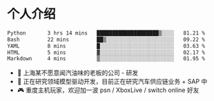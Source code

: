 # 个人介绍

<!--START_SECTION:waka-->

```txt
Python       3 hrs 14 mins   ████████████████████▒░░░░   81.21 %
Bash         22 mins         ██▒░░░░░░░░░░░░░░░░░░░░░░   09.22 %
YAML         8 mins          █░░░░░░░░░░░░░░░░░░░░░░░░   03.63 %
HTML         5 mins          ▓░░░░░░░░░░░░░░░░░░░░░░░░   02.17 %
Markdown     4 mins          ▒░░░░░░░░░░░░░░░░░░░░░░░░   01.95 %
```

<!--END_SECTION:waka-->

- 🔭 上海某不愿意闻汽油味的老板的公司 - 研发
- 🌱 正在研究领域模型驱动开发，目前正在研究汽车供应链业务 + SAP 中
- 🎮 重度主机玩家，欢迎加一波 psn / XboxLive / switch online 好友
